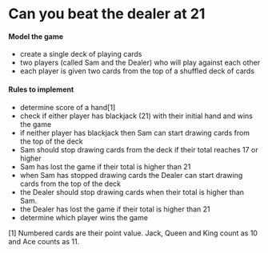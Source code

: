 Can you beat the dealer at 21
======================================

#### Model the game
* create a single deck of playing cards
* two players (called Sam and the Dealer) who will play against each other
* each player is given two cards from the top of a shuffled deck of cards

#### Rules to implement
* determine score of a hand[1]
* check if either player has blackjack (21) with their initial hand and wins the game
* if neither player has blackjack then Sam can start drawing cards from the top of the deck
* Sam should stop drawing cards from the deck if their total reaches 17 or higher
* Sam has lost the game if their total is higher than 21 
* when Sam has stopped drawing cards the Dealer can start drawing cards from the top of the deck
* the Dealer should stop drawing cards when their total is higher than Sam.
* the Dealer has lost the game if their total is higher than 21 
* determine which player wins the game

[1] Numbered cards are their point value. Jack, Queen and King count as 10 and Ace counts as 11.